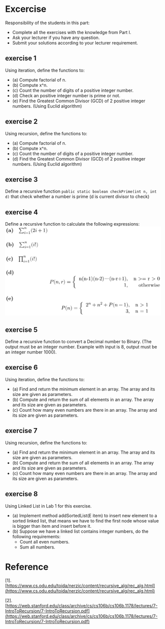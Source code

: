 # Excercise

Responsibility of the students in this part:

- Complete all the exercises with the knowledge from Part I.
- Ask your lecturer if you have any question.
- Submit your solutions according to your lecturer requirement.

## exercise 1

Using iteration, define the functions to:

- (a) Compute factorial of n.
- (b) Compute x^n.
- (c) Count the number of digits of a positive integer number.
- (d) Check an positive integer number is prime or not.
- (e) Find the Greatest Common Divisor (GCD) of 2 positive integer numbers. (Using Euclid algorithm)

## exercise 2

Using recursion, define the functions to:

- (a) Compute factorial of n.
- (b) Compute x^n.
- (c) Count the number of digits of a positive integer number.
- (d) Find the Greatest Common Divisor (GCD) of 2 positive integer numbers. (Using Euclid algorithm)

## exercise 3

Define a recursive function `public static boolean checkPrime(int n, int d)` that check whether a number is prime (d is current divisor to check)

## exercise 4

Define a recursive function to calculate the following expressions:
![ex4](ex4.png)

## exercise 5

Define a recursive function to convert a Decimal number to Binary. (The output must be an integer number. Example with input is 8, output must be an integer number 1000).

## exercise 6

Using iteration, define the functions to:

- (a) Find and return the minimum element in an array. The array and its size are given as parameters.
- (b) Compute and return the sum of all elements in an array. The array and its size are given as parameters.
- (c) Count how many even numbers are there in an array. The array and its size are given as parameters.

## exercise 7

Using recursion, define the functions to:

- (a) Find and return the minimum element in an array. The array and its size are given as parameters.
- (b) Compute and return the sum of all elements in an array. The array and its size are given as parameters.
- (c) Count how many even numbers are there in an array. The array and its size are given as parameters.

## exercise 8

Using Linked List in Lab 1 for this exercise.

- (a) Implement method addSortedList(E item) to insert new element to a sorted linked list, that means we have to find the first node whose value is bigger than item and insert before it.
- (b) Suppose we have a linked list contains integer numbers, do the following requirements:
  - Count all even numbers.
  - Sum all numbers.

# Reference

[1]. [https://www.cs.odu.edu/toida/nerzic/content/recursive_alg/rec_alg.html](https://www.cs.odu.edu/toida/nerzic/content/recursive_alg/rec_alg.html)

[2]. [https://web.stanford.edu/class/archive/cs/cs106b/cs106b.1178/lectures/7-IntroToRecursion/7-IntroToRecursion.pdf](https://web.stanford.edu/class/archive/cs/cs106b/cs106b.1178/lectures/7-IntroToRecursion/7-IntroToRecursion.pdf)
